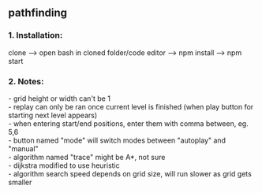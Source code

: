 <h2>pathfinding</h2> 
<h3>1. Installation:</h3> 
clone --> open bash in cloned folder/code editor --> npm install --> npm start 
<h3>2. Notes:</h3> 
- grid height or width can't be 1 <br /> 
- replay can only be ran once current level is finished (when play button for starting next level appears) <br />
- when entering start/end positions, enter them with comma between, eg. 5,6 <br />
- button named "mode" will switch modes between "autoplay" and "manual" <br />
- algorithm named "trace" might be A*, not sure <br />
- dijkstra modified to use heuristic <br />
- algorithm search speed depends on grid size, will run slower as grid gets smaller
